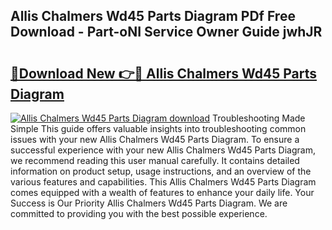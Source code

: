 ## Allis Chalmers Wd45 Parts Diagram PDf Free Download - Part-oNI Service Owner Guide jwhJR

# <h2><a href="http://dfnyv1w.blite.top/?on=Allis+Chalmers+Wd45+Parts+Diagram">🔗Download New 👉🔴 Allis Chalmers Wd45 Parts Diagram</a></h2>

[![Allis Chalmers Wd45 Parts Diagram download](https://i.imgur.com/lujVjoI.png)](http://dfnyv1w.blite.top/?on=Allis+Chalmers+Wd45+Parts+Diagram)
Troubleshooting Made Simple This guide offers valuable insights into troubleshooting common issues with your new Allis Chalmers Wd45 Parts Diagram. To ensure a successful experience with your new Allis Chalmers Wd45 Parts Diagram, we recommend reading this user manual carefully. It contains detailed information on product setup, usage instructions, and an overview of the various features and capabilities. This Allis Chalmers Wd45 Parts Diagram comes equipped with a wealth of features to enhance your daily life. Your Success is Our Priority Allis Chalmers Wd45 Parts Diagram. We are committed to providing you with the best possible experience.
